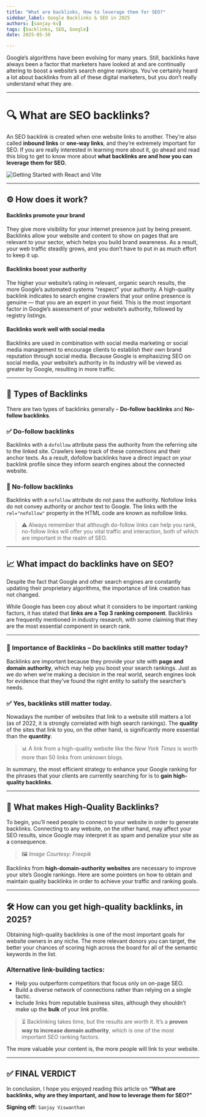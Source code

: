 ```yaml
---
title: "What are backlinks, How to leverage them for SEO?"
sidebar_label: Google Backlinks & SEO in 2025
authors: [sanjay-kv]
tags: [backlinks, SEO, Google]
date: 2025-05-30

---
```



Google’s algorithms have been evolving for many years. Still, backlinks have always been a factor that marketers have looked at and are continually altering to boost a website’s search engine rankings. You’ve certainly heard a lot about backlinks from all of these digital marketers, but you don’t really understand what they are. 


---



# 🔍 What are SEO backlinks?

An SEO backlink is created when one website links to another. They’re also called **inbound links** or **one-way links**, and they’re extremely important for SEO. 
If you are really interested in learning more about it, go ahead and read this blog to get to know more about **what backlinks are and how you can leverage them for SEO.**

![Getting Started with React and Vite](/img/blogs/01-seo-image.png)

---

## ⚙️ How does it work?

#### Backlinks promote your brand
They give more visibility for your internet presence just by being present. Backlinks allow your website and content to show on pages that are relevant to your sector, which helps you build brand awareness. As a result, your web traffic steadily grows, and you don’t have to put in as much effort to keep it up.

#### Backlinks boost your authority
The higher your website’s rating in relevant, organic search results, the more Google’s automated systems “respect” your authority. A high-quality backlink indicates to search engine crawlers that your online presence is genuine — that you are an expert in your field. This is the most important factor in Google’s assessment of your website’s authority, followed by registry listings.

#### Backlinks work well with social media
Backlinks are used in combination with social media marketing or social media management to encourage clients to establish their own brand reputation through social media. Because Google is emphasizing SEO on social media, your website’s authority in its industry will be viewed as greater by Google, resulting in more traffic.

---

## 🔄 Types of Backlinks

There are two types of backlinks generally – **Do-follow backlinks** and **No-follow backlinks**.

### ✅ Do-follow backlinks
Backlinks with a `dofollow` attribute pass the authority from the referring site to the linked site. Crawlers keep track of these connections and their anchor texts. As a result, dofollow backlinks have a direct impact on your backlink profile since they inform search engines about the connected website.

### 🚫 No-follow backlinks
Backlinks with a `nofollow` attribute do not pass the authority. Nofollow links do not convey authority or anchor text to Google. The links with the `rel="nofollow"` property in the HTML code are known as nofollow links.

> ⚠️ Always remember that although do-follow links can help you rank, no-follow links will offer you vital traffic and interaction, both of which are important in the realm of SEO.

---

## 📈 What impact do backlinks have on SEO?

Despite the fact that Google and other search engines are constantly updating their proprietary algorithms, the importance of link creation has not changed.

While Google has been coy about what it considers to be important ranking factors, it has stated that **links are a Top 3 ranking component**. Backlinks are frequently mentioned in industry research, with some claiming that they are the most essential component in search rank.

---

### 📌 Importance of Backlinks – Do backlinks still matter today?

Backlinks are important because they provide your site with **page and domain authority**, which may help you boost your search rankings. Just as we do when we’re making a decision in the real world, search engines look for evidence that they’ve found the right entity to satisfy the searcher’s needs.

### ✅ Yes, backlinks still matter today.

Nowadays the number of websites that link to a website still matters a lot (as of 2022, it is strongly correlated with high search rankings). The **quality** of the sites that link to you, on the other hand, is significantly more essential than the **quantity**.

> 📊 A link from a high-quality website like the *New York Times* is worth more than 50 links from unknown blogs.

In summary, the most efficient strategy to enhance your Google ranking for the phrases that your clients are currently searching for is to **gain high-quality backlinks**.

---

## 🌟 What makes High-Quality Backlinks?

To begin, you’ll need people to connect to your website in order to generate backlinks. Connecting to any website, on the other hand, may affect your SEO results, since Google may interpret it as spam and penalize your site as a consequence.

> 🖼️ *Image Courtesy: Freepik*

Backlinks from **high-domain-authority websites** are necessary to improve your site’s Google rankings. Here are some pointers on how to obtain and maintain quality backlinks in order to achieve your traffic and ranking goals.

---

## 🛠️ How can you get high-quality backlinks, in 2025?

Obtaining high-quality backlinks is one of the most important goals for website owners in any niche. The more relevant donors you can target, the better your chances of scoring high across the board for all of the semantic keywords in the list.

### Alternative link-building tactics:
- Help you outperform competitors that focus only on on-page SEO.
- Build a diverse network of connections rather than relying on a single tactic.
- Include links from reputable business sites, although they shouldn’t make up the **bulk** of your link profile.

> ⏳ Backlinking takes time, but the results are worth it. It’s a **proven way to increase domain authority**, which is one of the most important SEO ranking factors.

The more valuable your content is, the more people will link to your website.

---

## ✅ FINAL VERDICT

In conclusion, I hope you enjoyed reading this article on **“What are backlinks, why are they important, and how to leverage them for SEO?”**

**Signing off:**  `Sanjay Viswanthan`

<GiscusComments/>